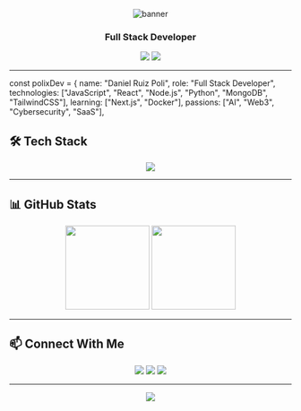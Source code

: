 <!-- Main Banner -->
<p align="center">
  <img src="https://capsule-render.vercel.app/api?type=waving&color=0A192F&height=200&section=header&text=PolixDev%20💻&fontColor=00FFFF&fontSize=50&animation=fadeIn" alt="banner" />
</p>

<h3 align="center">Full Stack Developer</h3>

<p align="center">
  <a href="https://github.com/PolixDev"><img src="https://img.shields.io/github/followers/PolixDev?label=Followers&style=social"></a>
  <a href="mailto:polixdev@gmail.com"><img src="https://img.shields.io/badge/Email-danielruiz368@gmail.com-red?style=flat-square&logo=gmail"></a>
</p>

---


const polixDev = {
  name: "Daniel Ruiz Poli",
  role: "Full Stack Developer",
  technologies: ["JavaScript", "React", "Node.js", "Python", "MongoDB", "TailwindCSS"],
  learning: ["Next.js", "Docker"],
  passions: ["AI", "Web3", "Cybersecurity", "SaaS"],


## 🛠️ Tech Stack
<p align="center">
  <img src="https://skillicons.dev/icons?i=html,css,sass,js,ts,react,nodejs,python,mongodb,linux,bash,tailwind,docker" />
</p>

---

## 📊 GitHub Stats
<p align="center">
  <img src="https://github-readme-stats.vercel.app/api?username=PolixDev&show_icons=true&theme=tokyonight&count_private=true" height="150"/>
  <img src="https://github-readme-stats.vercel.app/api/top-langs/?username=PolixDev&layout=compact&theme=tokyonight" height="150"/>
</p>

---

## 📫 Connect With Me
<p align="center">
  <a href="https://www.linkedin.com/in/polixdev"><img src="https://img.shields.io/badge/-LinkedIn-blue?style=for-the-badge&logo=linkedin&logoColor=white"></a>
  <a href="mailto:danielruiz368@gmail.com"><img src="https://img.shields.io/badge/-Gmail-red?style=for-the-badge&logo=gmail&logoColor=white"></a>
  <a href="https://github.com/PolixDev"><img src="https://img.shields.io/badge/-GitHub-181717?style=for-the-badge&logo=github&logoColor=white"></a>
</p>

---

<p align="center">
  <img src="https://readme-typing-svg.herokuapp.com?font=Fira+Code&size=22&pause=1000&color=00FFFF&width=440&height=45&lines=Thanks+for+visiting+my+profile!;Time+to+root+the+system+💣" />
</p>
